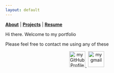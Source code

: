 ```yaml
---
layout: default
---
```


<b>[About](./about.html)</b> | <b>[Projects](./projects.html)</b> | <b>[Resume](./resume.html)</b>

<p>Hi there. Welcome to my portfolio</p>

<p>Please feel free to contact me using any of these </p>
<p align="center">
    <a href="https://github.com/maicodes-exe">     
      <img
        alt="my GitHub Profile"
        src="https://external-content.duckduckgo.com/iu/?u=https%3A%2F%2Ftse3.mm.bing.net%2Fth%3Fid%3DOIP.ckeUFk-yid0vfWnd56w7wAHaHa%26pid%3DApi&f=1&ipt=1b7c6ee2c4e94d55bff24573ab7534a4db0a27111893b990049cee59752b2ee8&ipo=images"
        width="50"
        style="padding-left:5px;"
      />
    </a>
       <a href="https://gmail.com/maise.b.costa@gmail.com">     
      <img
        alt="my gmail"
        src="https://external-content.duckduckgo.com/iu/?u=https%3A%2F%2Flogospng.org%2Fdownload%2Fgmail%2Flogo-gmail-1536.png&f=1&nofb=1&ipt=33ff56e44600507aa2e4a6a98f905809c84e8d4e04c6dcde5a34bf9ef9d91339&ipo=images"
        width="50"
        style="padding-left:5px;"
      />
    </a>
</p>